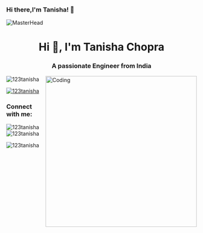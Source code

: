 ### Hi there,I'm Tanisha! 👋

<!--
**123Tanisha/123Tanisha** is a ✨ _special_ ✨ repository because its `README.md` (this file) appears on your GitHub profile.

Here are some ideas to get you started:

- 🔭 I’m currently working on ...
- 🌱 I’m currently learning ...
- 👯 I’m looking to collaborate on ...
- 🤔 I’m looking for help with ...
- 💬 Ask me about ...
- 📫 How to reach me: ...
- 😄 Pronouns: ...
- ⚡ Fun fact: ...
-->

![MasterHead](https://namespace.so/blog-images/namespace-github-runners/banner.png)
 
<h1 align="center">Hi 👋, I'm Tanisha Chopra</h1>
<h3 align="center">A passionate Engineer from India</h3>
<img align="right" alt="Coding" width="400" src="https://cdn.dribbble.com/users/4055494/screenshots/15215756/media/d2b66c4ca0192aa26d103448b3d1518b.gif"

<p align="left"> <img src="https://komarev.com/ghpvc/?username=123tanisha&label=Profile%20views&color=0e75b6&style=flat" alt="123tanisha" /> </p>

<p align="left"> <a href="https://github.com/ryo-ma/github-profile-trophy"><img src="https://github-profile-trophy.vercel.app/?username=123tanisha" alt="123tanisha" /></a> </p>

<h3 align="left">Connect with me:</h3>
<p align="left">
</p>

<p><img align="left" src="https://github-readme-stats.vercel.app/api/top-langs?username=123tanisha&show_icons=true&locale=en&layout=compact" alt="123tanisha" /></p>

<p>&nbsp;<img align="center" src="https://github-readme-stats.vercel.app/api?username=123tanisha&show_icons=true&locale=en" alt="123tanisha" /></p>

<p><img align="center" src="https://github-readme-streak-stats.herokuapp.com/?user=123tanisha&" alt="123tanisha" /></p>
